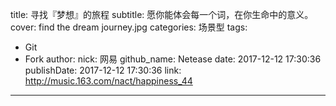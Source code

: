 title: 寻找『梦想』的旅程
subtitle: 愿你能体会每一个词，在你生命中的意义。
cover: find the dream journey.jpg
categories: 场景型
tags:
  - Git
  - Fork
author:
  nick: 网易
  github_name: Netease
date: 2017-12-12 17:30:36
publishDate: 2017-12-12 17:30:36
link: http://music.163.com/nact/happiness_44
---
